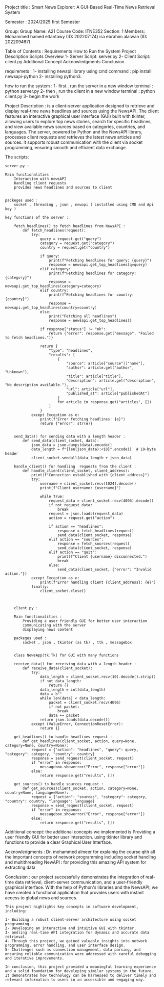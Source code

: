 


Project title : 
    Smart News Explorer: A GUI-Based Real-Time News Retrieval System

Semester :
    2024/2025 first Semester

Group: 
    Group Name: A21
    Course Code: ITNE352
    Section: 1
    Members:
    Mohammed hamed eltantawy (ID: 202207174)
    isa ebrahim alalwan (ID: 202209467)

Table of Contents :
    Requirements
    How to Run the System
    Project Description
    Scripts Overview
        1- Server Script: server.py
        2- Client Script: client.py
    Additional Concept
    Acknowledgments
    Conclusion

requiremets : 
    1- installing newapi library using cmd command : pip install newsapi-python 
    2- installing python3.


how to run the system : 
    1- first , run the server in a new window terminal : python server.py
    2- then , run the client in a new window terminal :  python client.py
    3- begin the work

Project Description : 
    is a client-server application designed to retrieve and display real-time news headlines and sources using the NewsAPI.
    The client features an interactive graphical user interface (GUI) built with tkinter, allowing users to explore top news stories, search for specific headlines, and view available news sources based on categories, countries, and languages.
    The server, powered by Python and the NewsAPI library, processes client requests and retrieves the latest news articles and sources. It supports robust communication with the client via socket programming, ensuring smooth and efficient data exchange. 

The scripts: 

    server.py : 

    Main functionalities : 
        Interaction with newsAPI
        Handling client requests
        provides news headlines and sources to client 
        

    packeges used :  
        socket , threading , json , newapi ( installed using CMD and Api key ) 

    key functions of the server :

        fetch_headlines() to fetch headlines from NewsAPI : 
            def fetch_headlines(request):
                try:
                    query = request.get("query")
                    category = request.get("category")
                    country = request.get("country")

                    if query:
                        print(f"Fetching headlines for query: {query}")
                        response = newsapi.get_top_headlines(q=query)
                    elif category:
                        print(f"Fetching headlines for category: {category}")
                        response = newsapi.get_top_headlines(category=category)
                    elif country:
                        print(f"Fetching headlines for country: {country}")
                        response = newsapi.get_top_headlines(country=country)
                    else:
                        print("Fetching all headlines")
                        response = newsapi.get_top_headlines()

                    if response["status"] != "ok":
                        return {"error": response.get("message", "Failed to fetch headlines.")}

                    return {
                        "type": "headlines",
                        "results": [
                            {
                                "source": article["source"]["name"],
                                "author": article.get("author", "Unknown"),
                                "title": article["title"],
                                "description": article.get("description", "No description available."),
                                "url": article["url"],
                                "published_at": article["publishedAt"]
                            }
                            for article in response.get("articles", [])
                        ]
                    }
                except Exception as e:
                    print(f"Error fetching headlines: {e}")
                    return {"error": str(e)}


        send_data() for sending data with a length header : 
            def send_data(client_socket, data):
                json_data = json.dumps(data).encode()
                data_length = f"{len(json_data):<10}".encode()  # 10-byte header
                client_socket.sendall(data_length + json_data)
        
        handle_client() for handling  requests from the client : 
            def handle_client(client_socket, client_address):
                print(f"Connection established with {client_address}")
                try:
                    username = client_socket.recv(1024).decode()
                    print(f"Client username: {username}")

                    while True:
                        request_data = client_socket.recv(4096).decode()
                        if not request_data:
                            break
                        request = json.loads(request_data)
                        action = request.get("action")

                        if action == "headlines":
                            response = fetch_headlines(request)
                            send_data(client_socket, response)
                        elif action == "sources":
                            response = fetch_sources(request)
                            send_data(client_socket, response)
                        elif action == "quit":
                            print(f"Client {username} disconnected.")
                            break
                        else:
                            send_data(client_socket, {"error": "Invalid action."})
                except Exception as e:
                    print(f"Error handling client {client_address}: {e}")
                finally:
                    client_socket.close()


    
        client.py :

        Main functionalities : 
            Providing a user friendly GUI for better user interaction
            communicating with the server
            displaying news content 

        packeges used :  
            socket , json , tkinter (as tk) , ttk , messagebox 


        class NewsApp(tk.Tk) for GUI with many functions 
        
        receive_data() for receiving data with a length header :
            def receive_data(client_socket):
                try:
                    data_length = client_socket.recv(10).decode().strip()
                    if not data_length:
                        return {}
                    data_length = int(data_length)
                    data = b""
                    while len(data) < data_length:
                        packet = client_socket.recv(4096)
                        if not packet:
                            break
                        data += packet
                    return json.loads(data.decode())
                except (ValueError, ConnectionResetError):
                    return {}

        get_headlines() to handle headlines request : 
            def get_headlines(client_socket, action, query=None, category=None, country=None):
                request = {"action": "headlines", "query": query, "category": category, "country": country}
                response = send_request(client_socket, request)
                if "error" in response:
                    messagebox.showerror("Error", response["error"])
                else:
                    return response.get("results", [])
        
        get_sources() to handle sources request :
            def get_sources(client_socket, action, category=None, country=None, language=None):
                request = {"action": "sources", "category": category, "country": country, "language": language}
                response = send_request(client_socket, request)
                if "error" in response:
                    messagebox.showerror("Error", response["error"])
                else:
                    return response.get("results", [])
        


Additional concept: 
    the additional concepts we implemented is Providing a user friendly GUI for better user interaction. using tkinter library and functions to provide a clear Graphical User Interface.

Acknowledgments :
    Dr. mohammed almeer for explainig the course qith all the important concepts of network programming including socket handling and multithreading
    NewAPI : for providing this amazing API system for extracting data

Conclusion : 
    our project successfully demonstrates the integration of real-time data retrieval, client-server communication, and a user-friendly graphical interface. With the help of Python's libraries and the NewsAPI, we have created a functional application that provides users with instant access to global news and sources.

    This project highlights key concepts in software development, including:

    1- Building a robust client-server architecture using socket programming.
    2- Developing an interactive and intuitive GUI with tkinter.
    3- andling real-time API integration for dynamic and accurate data retrieval.
    4- Through this project, we gained valuable insights into network programming, error handling, and user interface design. 
    5- Challenges such as connection management, data parsing, and ensuring reliable communication were addressed with careful debugging and iterative improvements.

    In conclusion, this project provided a meaningful learning experience and a solid foundation for developing similar systems in the future. It demonstrates how technology can be harnessed to deliver timely and relevant information to users in an accessible and engaging way.